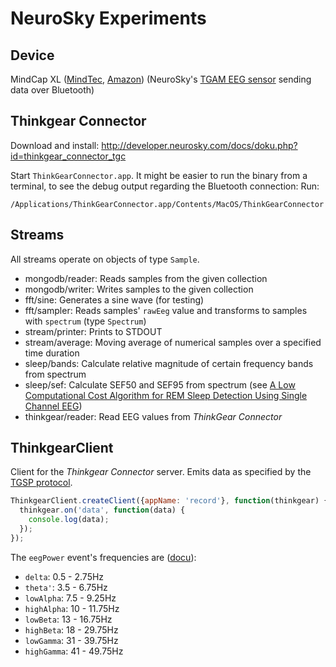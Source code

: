 NeuroSky Experiments
====================

Device
------
MindCap XL ([MindTec](http://www.mindtecstore.com/en/mindcap-xl), [Amazon](http://www.amazon.de/MindCap-XL/dp/B00H8NQ75Y))
(NeuroSky's [TGAM EEG sensor](http://store.neurosky.com/products/eeg-tgam) sending data over Bluetooth)

Thinkgear Connector
-------------------
Download and install: http://developer.neurosky.com/docs/doku.php?id=thinkgear_connector_tgc

Start `ThinkGearConnector.app`. It might be easier to run the binary from a terminal, to see the debug output regarding the Bluetooth connection:
Run:
```
/Applications/ThinkGearConnector.app/Contents/MacOS/ThinkGearConnector
```

Streams
-------
All streams operate on objects of type `Sample`.
- mongodb/reader: Reads samples from the given collection
- mongodb/writer: Writes samples to the given collection
- fft/sine: Generates a sine wave (for testing)
- fft/sampler: Reads samples' `rawEeg` value and transforms to samples with `spectrum` (type `Spectrum`)
- stream/printer: Prints to STDOUT
- stream/average: Moving average of numerical samples over a specified time duration
- sleep/bands: Calculate relative magnitude of certain frequency bands from spectrum
- sleep/sef: Calculate SEF50 and SEF95 from spectrum (see [A Low Computational Cost Algorithm for REM Sleep Detection Using Single Channel EEG](http://www.ncbi.nlm.nih.gov/pmc/articles/PMC4204008/))
- thinkgear/reader: Read EEG values from *ThinkGear Connector*

ThinkgearClient
---------------
Client for the *Thinkgear Connector* server.
Emits data as specified by the [TGSP protocol](http://developer.neurosky.com/docs/lib/exe/fetch.php?media=thinkgear_socket_protocol.pdf).

```js
ThinkgearClient.createClient({appName: 'record'}, function(thinkgear) {
  thinkgear.on('data', function(data) {
    console.log(data);
  });
});
```

The `eegPower` event's frequencies are ([docu](http://developer.neurosky.com/docs/doku.php?id=thinkgear_communications_protocol)):
- `delta`: 0.5 - 2.75Hz
- `theta'`: 3.5 - 6.75Hz
- `lowAlpha`: 7.5 - 9.25Hz
- `highAlpha`: 10 - 11.75Hz
- `lowBeta`: 13 - 16.75Hz
- `highBeta`: 18 - 29.75Hz
- `lowGamma`: 31 - 39.75Hz
- `highGamma`: 41 - 49.75Hz
